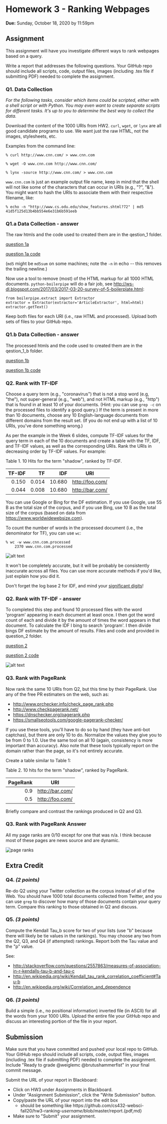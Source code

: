 # Homework 3 - Ranking Webpages
**Due:** Sunday, October 18, 2020 by 11:59pm

## Assignment

This assignment will have you investigate different ways to rank webpages based on a query.  

Write a report that addresses the following questions.  Your GitHub repo should include all scripts, code, output files, images (including .tex file if submitting PDF) needed to complete the assignment.

### Q1. Data Collection

*For the following tasks, consider which items could be scripted, either with a shell script or with Python.  You may even want to create separate scripts for different tasks.  It's up to you to determine the best way to collect the data.*

Download the content of the 1000 URIs from HW2.  `curl`, `wget`, or `lynx` are all good candidate programs to use.  We want just the raw HTML, not the images, stylesheets, etc.

Examples from the command line:

`% curl http://www.cnn.com/ > www.cnn.com`

`% wget -O www.cnn.com http://www.cnn.com/`

`% lynx -source http://www.cnn.com/ > www.cnn.com`

<nolink>`www.cnn.com` is just an example output file name, keep in mind that the shell will not like some of the characters that can occur
in URIs (e.g., "?", "&").  You might want to hash the URIs to associate them with their respective filename, like:

```
% echo -n "http://www.cs.odu.edu/show_features.shtml?72" | md5 
41d5f125d13b4bb554e6e31b6b591eeb
```
### Q1.a Data Collection - answer
The raw htmls and the code used to created them are in the qestion_1 folder.

[question 1a](./question_1)

[question 1a code](./question_1/raw_HTML.ipynb)


(`md5` might be `md5sum` on some machines; note the `-n` in echo -- this removes the trailing newline.)

Now use a tool to remove (most) of the HTML markup for all 1000 HTML documents. `python-boilerpipe` will do a fair job, see 
http://ws-dl.blogspot.com/2017/03/2017-03-20-survey-of-5-boilerplate.html:

```{python}
from boilerpipe.extract import Extractor
extractor = Extractor(extractor='ArticleExtractor', html=html)
extractor.getText()
```

Keep both files for each URI (i.e., raw HTML and processed). Upload both sets of files to your GitHub repo.

### Q1.b Data Collection - answer
The processed htmls and the code used to created them are in the qestion_1_b folder.

[question 1b](./question_1_b)

[question 1b code](./question_1_b/boilerplates_extractor.ipynb)

### Q2. Rank with TF-IDF

Choose a query term (e.g., "coronavirus") that is not a stop word (e.g, "the"), not super-general (e.g., "web"), and not HTML markup (e.g., "http") that is found in at least 10 of your documents. (Hint: you can use `grep -c` on the processed files to identify a good query.)  If the term is present in more than 10 documents, choose any 10 English-language documents from different domains from the result set.  (If you do not end up with a list of 10 URIs, you've done something wrong.)

As per the example in the Week 6 slides, compute TF-IDF values for the query term in each of the 10 documents and create a table with the
TF, IDF, and TF-IDF values, as well as the corresponding URIs.  Rank the URIs in decreasing order by TF-IDF values.  For
example:

Table 1. 10 Hits for the term "shadow", ranked by TF-IDF.

|TF-IDF	|TF	|IDF	|URI
|------:|--:|---:|---
|0.150	|0.014	|10.680	|http://foo.com/
|0.044	|0.008	|10.680	|http://bar.com/

You can use Google or Bing for the DF estimation.  If you use Google, use 55 B as the total size of the corpus, and if you use Bing, use 10 B as the total size of the corpus (based on data from https://www.worldwidewebsize.com).

To count the number of words in the processed document (i.e., the denominator for TF), you can use `wc`:

```
% wc -w www.cnn.com.processed
    2370 www.cnn.com.processed
```

![alt text](./question_2/word_count.png)

It won't be completely accurate, but it will be probably be consistently inaccurate across all files.  You can use more 
accurate methods if you'd like, just explain how you did it.  



Don't forget the log base 2 for IDF, and mind your [significant digits](https://en.wikipedia.org/wiki/Significant_figures#Rounding_and_decimal_places)!

### Q2. Rank with TF-IDF - answer
To completed this step and found 10 processed files with the word 'program' appearing in each document at least once. I then got the word count of each and divide it by the amount of times the word appears in that document. To calculate the IDF I bing to search 'program'. I then divide bings DF estimate by the amount of results. Files and code and provided in question_2 folder.

[question 2](./question_2)

[question 2 code](./question_2/TF-IDF_calculator.ipynb)


![alt text](./question_2/TF-IDF.png)

### Q3. Rank with PageRank

Now rank the same 10 URIs from Q2, but this time by their PageRank.  Use any of the free PR estimaters on the web,
such as:
* http://www.prchecker.info/check_page_rank.php
* http://www.checkpagerank.net/
* https://dnschecker.org/pagerank.php
* https://smallseotools.com/google-pagerank-checker/

If you use these tools, you'll have to do so by hand (they have anti-bot captchas), but there are only 10 to do.  Normalize the
values they give you to be from 0 to 1.0.  Use the same tool on all 10 (again, consistency is more important than accuracy).  Also
note that these tools typically report on the domain rather than the page, so it's not entirely accurate.  

Create a table similar to Table 1:

Table 2.  10 hits for the term "shadow", ranked by PageRank.

|PageRank	|URI
|-----:|---
|0.9|		http://bar.com/
|0.5	|	http://foo.com/

Briefly compare and contrast the rankings produced in Q2 and Q3.

### Q3. Rank with PageRank Answer

All my page ranks are 0/10 except for one that was n/a. I think because most of these pages are news source and are dynamic. 


![page ranks](./question_3/PageRanks.png)

## Extra Credit

### Q4. *(2 points)*
Re-do Q2 using your Twitter collection as the corpus instead of all of the Web. You should have 1000 total documents collected from Twitter, and you can use `grep` to discover how many of those documents contain your query term.  Compare this ranking to those obtained in Q2 and discuss.

### Q5. *(3 points)* 
Compute the Kendall Tau_b score for two of your lists (use "b" because there will likely be tie values in the rankings). You may choose any two from the Q2, Q3, and Q4 (if attempted) rankings.  Report both the Tau value and the "p" value.

See: 
* http://stackoverflow.com/questions/2557863/measures-of-association-in-r-kendalls-tau-b-and-tau-c
* http://en.wikipedia.org/wiki/Kendall_tau_rank_correlation_coefficient#Tau-b
* http://en.wikipedia.org/wiki/Correlation_and_dependence

### Q6. *(3 points)*  
Build a simple (i.e., no positional information) inverted file (in ASCII) for all the words from your 1000 URIs.  Upload the entire file your GitHub repo and discuss an interesting portion of the file in your report.

## Submission

Make sure that you have committed and pushed your local repo to GitHub.  Your GitHub repo should include all scripts, code, output files, images (including .tex file if submitting PDF) needed to complete the assignment. Include "Ready to grade @weiglemc @brutushammerfist" in your final commit message.

Submit the URL of your report in Blackboard:

* Click on HW3 under Assignments in Blackboard.
* Under "Assignment Submission", click the "Write Submission" button.
* Copy/paste the URL of your report into the edit box
  * should be something like https<nolink>://github.com/cs432-websci-fall20/hw3-ranking-*username*/blob/master/report.{pdf,md}
* Make sure to "Submit" your assignment.
